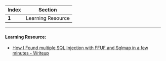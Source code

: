Index | Section
---   | ---
**1** | Learning Resource

---

#### Learning Resource:

* [How I Found multiple SQL Injection with FFUF and Sqlmap in a few minutes - Writeup](https://infosecwriteups.com/how-i-found-multiple-sql-injection-with-ffuf-and-sqlmap-in-a-few-minutes-2824cd4dfab)
